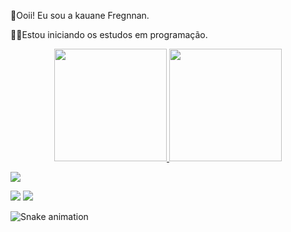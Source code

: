 👩Ooii! Eu sou a kauane Fregnnan.

👩‍💻Estou iniciando os estudos em programação.


<div align="center">
  <a href="https://github.com/Kauane77">
  <img height="180em" src="https://github-readme-stats.vercel.app/api?username=Kauane77&show_icons=false&theme=dracula&include_all_commits=true&count_private=true"/>
  <img height="180em" src="https://github-readme-stats.vercel.app/api/top-langs/?username=Kauane77&layout=compact&langs_count=7&theme=dracula"/>
</div>
  
  <div>
    
  <a href="https://instagram.com/kaah_fregnnan" target="_blank"><img src="https://img.shields.io/badge/-Instagram-%23E4405F?style=for-the-badge&logo=instagram&logoColor=white" target="_blank"></a>

 
  <a href = "mailto:kauanefregnan@gmail.com"><img src="https://img.shields.io/badge/-Gmail-%23333?style=for-the-badge&logo=gmail&logoColor=white" target="_blank"></a>
  <a href="https://www.linkedin.com/in/kauanefregnnan" target="_blank"><img src="https://img.shields.io/badge/-LinkedIn-%230077B5?style=for-the-badge&logo=linkedin&logoColor=white" target="_blank"></a> 
 
  ![Snake animation](https://github.com/kauane77/blob/output/github-contribution-grid-snake.svg)
  </div>
